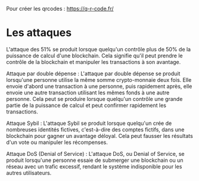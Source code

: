 Pour créer les qrcodes : https://q-r-code.fr/

# Les attaques

L'attaque des 51% se produit lorsque quelqu'un contrôle plus de 50% de la puissance de calcul d'une blockchain. Cela signifie qu'il peut prendre le contrôle de la blockchain et manipuler les transactions à son avantage.

Attaque par double dépense :
L'attaque par double dépense se produit lorsqu'une personne utilise la même somme crypto-monnaie deux fois. Elle envoie d'abord une transaction à une personne, puis rapidement après, elle envoie une autre transaction utilisant les mêmes fonds à une autre personne.
Cela peut se produire lorsque quelqu'un contrôle une grande partie de la puissance de calcul et peut confirmer rapidement les transactions.

Attaque Sybil :
L'attaque Sybil se produit lorsque quelqu'un crée de nombreuses identités fictives, c'est-à-dire des comptes fictifs, dans une blockchain pour gagner un avantage déloyal.
Cela peut fausser les résultats d'un vote ou manipuler les récompenses.

Attaque DoS (Denial of Service) :
L'attaque DoS, ou Denial of Service, se produit lorsqu'une personne essaie de submerger une blockchain ou un réseau avec un trafic excessif, rendant le système indisponible pour les autres utilisateurs.


